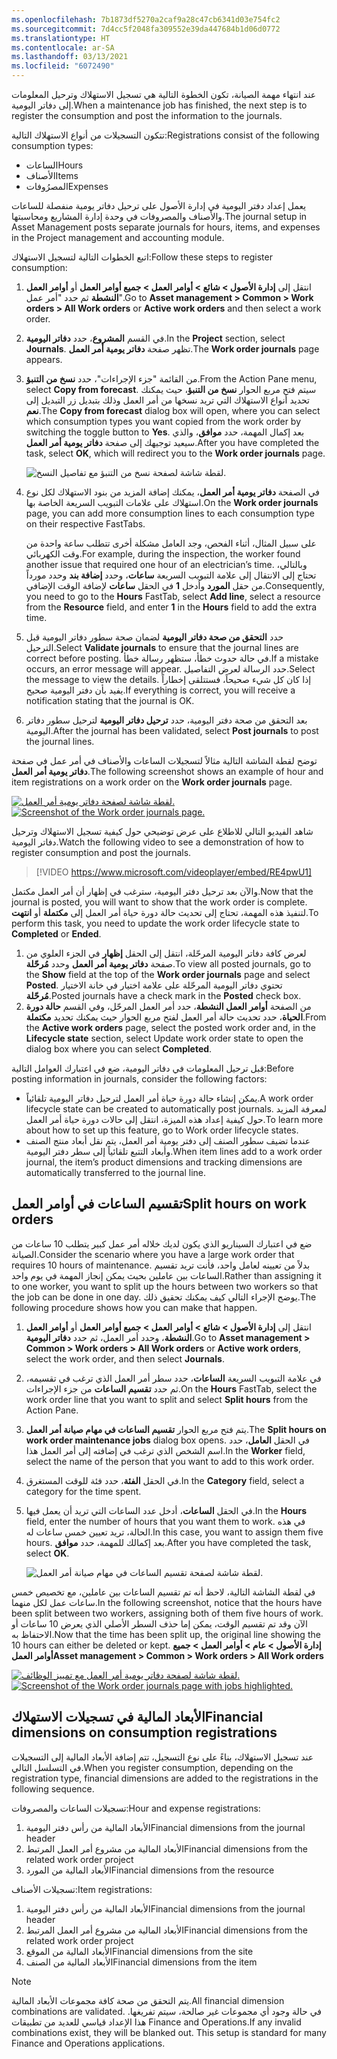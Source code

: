 ```yaml
---
ms.openlocfilehash: 7b1873df5270a2caf9a28c47cb6341d03e754fc2
ms.sourcegitcommit: 7d4cc5f2048fa309552e39da447684b1d06d0772
ms.translationtype: HT
ms.contentlocale: ar-SA
ms.lasthandoff: 03/13/2021
ms.locfileid: "6072490"
---
```

<span data-ttu-id="3b663-101">عند انتهاء مهمة الصيانة، تكون الخطوة التالية هي تسجيل الاستهلاك وترحيل المعلومات إلى دفاتر اليومية.</span><span class="sxs-lookup"><span data-stu-id="3b663-101">When a maintenance job has finished, the next step is to register the consumption and post the information to the journals.</span></span> 

<span data-ttu-id="3b663-102">تتكون التسجيلات من أنواع الاستهلاك التالية:</span><span class="sxs-lookup"><span data-stu-id="3b663-102">Registrations consist of the following consumption types:</span></span> 

- <span data-ttu-id="3b663-103">الساعات‬</span><span class="sxs-lookup"><span data-stu-id="3b663-103">Hours</span></span>
- <span data-ttu-id="3b663-104">الأصناف</span><span class="sxs-lookup"><span data-stu-id="3b663-104">Items</span></span>
- <span data-ttu-id="3b663-105">المصرُوفات</span><span class="sxs-lookup"><span data-stu-id="3b663-105">Expenses</span></span> 

<span data-ttu-id="3b663-106">يعمل إعداد دفتر اليومية في إدارة الأصول على ترحيل دفاتر يومية منفصلة للساعات والأصناف والمصروفات في وحدة إدارة المشاريع ومحاسبتها.</span><span class="sxs-lookup"><span data-stu-id="3b663-106">The journal setup in Asset Management posts separate journals for hours, items, and expenses in the Project management and accounting module.</span></span>  

<span data-ttu-id="3b663-107">اتبع الخطوات التالية لتسجيل الاستهلاك:</span><span class="sxs-lookup"><span data-stu-id="3b663-107">Follow these steps to register consumption:</span></span>

1.  <span data-ttu-id="3b663-108">انتقل إلى **إدارة الأصول > شائع > أوامر العمل > جميع أوامر العمل** أو **أوامر العمل النشطة** ثم حدد "أمر عمل".</span><span class="sxs-lookup"><span data-stu-id="3b663-108">Go to **Asset management > Common > Work orders > All Work orders** or **Active work orders** and then select a work order.</span></span>
2.  <span data-ttu-id="3b663-109">في القسم **المشروع**، حدد **دفاتر اليومية**.</span><span class="sxs-lookup"><span data-stu-id="3b663-109">In the **Project** section, select **Journals**.</span></span> <span data-ttu-id="3b663-110">تظهر صفحة **دفاتر يومية أمر العمل**.</span><span class="sxs-lookup"><span data-stu-id="3b663-110">The **Work order journals** page appears.</span></span>
3.  <span data-ttu-id="3b663-111">من القائمة "جزء الإجراءات"، حدد **نسخ من التنبؤ**.</span><span class="sxs-lookup"><span data-stu-id="3b663-111">From the Action Pane menu, select **Copy from forecast**.</span></span> <span data-ttu-id="3b663-112">سيتم فتح مربع الحوار **نسخ من التنبؤ**، حيث يمكنك تحديد أنواع الاستهلاك التي تريد نسخها من أمر العمل وذلك بتبديل زر التبديل إلى **نعم**.</span><span class="sxs-lookup"><span data-stu-id="3b663-112">The **Copy from forecast** dialog box will open, where you can select which consumption types you want copied from the work order by switching the toggle button to **Yes**.</span></span> <span data-ttu-id="3b663-113">بعد إكمال المهمة، حدد **موافق**، والذي سيعيد توجيهك إلى صفحة **دفاتر يومية أمر العمل**.</span><span class="sxs-lookup"><span data-stu-id="3b663-113">After you have completed the task, select **OK**, which will redirect you to the **Work order journals** page.</span></span>

    ![لقطة شاشة لصفحة نسخ من التنبؤ مع تفاصيل النسخ.](../media/copy-from-forecast-ssm.png)
 
4.  <span data-ttu-id="3b663-115">في الصفحة **دفاتر يومية أمر العمل**، يمكنك إضافة المزيد من بنود الاستهلاك لكل نوع استهلاك على علامات التبويب السريعة الخاصة بها.</span><span class="sxs-lookup"><span data-stu-id="3b663-115">On the **Work order journals** page, you can add more consumption lines to each consumption type on their respective FastTabs.</span></span> 

    <span data-ttu-id="3b663-116">على سبيل المثال، أثناء الفحص، وجد العامل مشكلة أخرى تتطلب ساعة واحدة من وقت الكهربائي.</span><span class="sxs-lookup"><span data-stu-id="3b663-116">For example, during the inspection, the worker found another issue that required one hour of an electrician’s time.</span></span> <span data-ttu-id="3b663-117">وبالتالي، تحتاج إلى الانتقال إلى علامة التبويب السريعة **ساعات**، وحدد **إضافة بند** وحدد مورداً من حقل **المورد** وأدخل **1** في الحقل **ساعات** لإضافة الوقت الإضافي.</span><span class="sxs-lookup"><span data-stu-id="3b663-117">Consequently, you need to go to the **Hours** FastTab, select **Add line**, select a resource from the **Resource** field, and enter **1** in the **Hours** field to add the extra time.</span></span>

5.  <span data-ttu-id="3b663-118">حدد **التحقق من صحة دفاتر اليومية** لضمان صحة سطور دفاتر اليومية قبل الترحيل.</span><span class="sxs-lookup"><span data-stu-id="3b663-118">Select **Validate journals** to ensure that the journal lines are correct before posting.</span></span> <span data-ttu-id="3b663-119">في حالة حدوث خطأ، ستظهر رسالة خطأ.</span><span class="sxs-lookup"><span data-stu-id="3b663-119">If a mistake occurs, an error message will appear.</span></span> <span data-ttu-id="3b663-120">حدد الرسالة لعرض التفاصيل.</span><span class="sxs-lookup"><span data-stu-id="3b663-120">Select the message to view the details.</span></span> <span data-ttu-id="3b663-121">إذا كان كل شيء صحيحاً، فستتلقى إخطاراً يفيد بأن دفتر اليومية صحيح.</span><span class="sxs-lookup"><span data-stu-id="3b663-121">If everything is correct, you will receive a notification stating that the journal is OK.</span></span>
6.  <span data-ttu-id="3b663-122">بعد التحقق من صحة دفتر اليومية، حدد **ترحيل دفاتر اليومية** لترحيل سطور دفاتر اليومية.</span><span class="sxs-lookup"><span data-stu-id="3b663-122">After the journal has been validated, select **Post journals** to post the journal lines.</span></span> 

<span data-ttu-id="3b663-123">توضح لقطة الشاشة التالية مثالاً لتسجيلات الساعات والأصناف في أمر عمل في صفحة **دفاتر يومية أمر العمل**.</span><span class="sxs-lookup"><span data-stu-id="3b663-123">The following screenshot shows an example of hour and item registrations on a work order on the **Work order journals** page.</span></span>

<span data-ttu-id="3b663-124">[![لقطة شاشة لصفحة دفاتر يومية أمر العمل.](../media/work-order-journals-ssm.png)](../media/work-order-journals-ssm.png#lightbox)</span><span class="sxs-lookup"><span data-stu-id="3b663-124">[![Screenshot of the Work order journals page.](../media/work-order-journals-ssm.png)](../media/work-order-journals-ssm.png#lightbox)</span></span>

<span data-ttu-id="3b663-125">شاهد الفيديو التالي للاطلاع على عرض توضيحي حول كيفية تسجيل الاستهلاك وترحيل دفاتر اليومية.</span><span class="sxs-lookup"><span data-stu-id="3b663-125">Watch the following video to see a demonstration of how to register consumption and post the journals.</span></span> 

 > [!VIDEO https://www.microsoft.com/videoplayer/embed/RE4pwU1]

<span data-ttu-id="3b663-126">والآن بعد ترحيل دفتر اليومية، سترغب في إظهار أن أمر العمل مكتمل.</span><span class="sxs-lookup"><span data-stu-id="3b663-126">Now that the journal is posted, you will want to show that the work order is complete.</span></span> <span data-ttu-id="3b663-127">لتنفيذ هذه المهمة، تحتاج إلى تحديث حالة دورة حياة أمر العمل إلى **مكتملة** أو **انتهت**.</span><span class="sxs-lookup"><span data-stu-id="3b663-127">To perform this task, you need to update the work order lifecycle state to **Completed** or **Ended**.</span></span> 

1. <span data-ttu-id="3b663-128">لعرض كافة دفاتر اليومية المرحّلة، انتقل إلى الحقل **إظهار** في الجزء العلوي من صفحة **دفاتر يومية أمر العمل** وحدد **مُرحّلة**.</span><span class="sxs-lookup"><span data-stu-id="3b663-128">To view all posted journals, go to the **Show** field at the top of the **Work order journals** page and select **Posted**.</span></span> <span data-ttu-id="3b663-129">تحتوي دفاتر اليومية المرحّلة على علامة اختيار في خانة الاختيار **مُرحّلة**.</span><span class="sxs-lookup"><span data-stu-id="3b663-129">Posted journals have a check mark in the **Posted** check box.</span></span> 
1. <span data-ttu-id="3b663-130">من الصفحة **أوامر العمل النشطة**، حدد أمر العمل المرحّل، وفي القسم **حالة دورة الحياة**، حدد تحديث حالة أمر العمل لفتح مربع الحوار حيث يمكنك تحديد **مكتملة**.</span><span class="sxs-lookup"><span data-stu-id="3b663-130">From the **Active work orders** page, select the posted work order and, in the **Lifecycle state** section, select Update work order state to open the dialog box where you can select **Completed**.</span></span>

<span data-ttu-id="3b663-131">قبل ترحيل المعلومات في دفاتر اليومية، ضع في اعتبارك العوامل التالية:</span><span class="sxs-lookup"><span data-stu-id="3b663-131">Before posting information in journals, consider the following factors:</span></span> 

- <span data-ttu-id="3b663-132">يمكن إنشاء حالة دورة حياة أمر العمل لترحيل دفاتر اليومية تلقائياً.</span><span class="sxs-lookup"><span data-stu-id="3b663-132">A work order lifecycle state can be created to automatically post journals.</span></span> <span data-ttu-id="3b663-133">لمعرفة المزيد حول كيفية إعداد هذه الميزة، انتقل إلى حالات دورة حياة أمر العمل.</span><span class="sxs-lookup"><span data-stu-id="3b663-133">To learn more about how to set up this feature, go to Work order lifecycle states.</span></span>
- <span data-ttu-id="3b663-134">عندما تضيف سطور الصنف إلى دفتر يومية أمر العمل، يتم نقل أبعاد منتج الصنف وأبعاد التتبع تلقائياً إلى سطر دفتر اليومية.</span><span class="sxs-lookup"><span data-stu-id="3b663-134">When item lines add to a work order journal, the item’s product dimensions and tracking dimensions are automatically transferred to the journal line.</span></span>

## <a name="split-hours-on-work-orders"></a><span data-ttu-id="3b663-135">تقسيم الساعات في أوامر العمل</span><span class="sxs-lookup"><span data-stu-id="3b663-135">Split hours on work orders</span></span> 
<span data-ttu-id="3b663-136">ضع في اعتبارك السيناريو الذي يكون لديك خلاله أمر عمل كبير يتطلب 10 ساعات من الصيانة.</span><span class="sxs-lookup"><span data-stu-id="3b663-136">Consider the scenario where you have a large work order that requires 10 hours of maintenance.</span></span> <span data-ttu-id="3b663-137">بدلاً من تعيينه لعامل واحد، فأنت تريد تقسيم الساعات بين عاملين بحيث يمكن إنجاز المهمة في يوم واحد.</span><span class="sxs-lookup"><span data-stu-id="3b663-137">Rather than assigning it to one worker, you want to split up the hours between two workers so that the job can be done in one day.</span></span> <span data-ttu-id="3b663-138">يوضح الإجراء التالي كيف يمكنك تحقيق ذلك.</span><span class="sxs-lookup"><span data-stu-id="3b663-138">The following procedure shows how you can make that happen.</span></span>

1.  <span data-ttu-id="3b663-139">انتقل إلى **إدارة الأصول > شائع > أوامر العمل > جميع أوامر العمل** أو **أوامر العمل النشطة**، وحدد أمر العمل، ثم حدد **دفاتر اليومية**.</span><span class="sxs-lookup"><span data-stu-id="3b663-139">Go to **Asset management > Common > Work orders > All Work orders** or **Active work orders**, select the work order, and then select **Journals**.</span></span>
2.  <span data-ttu-id="3b663-140">في علامة التبويب السريعة **الساعات**، حدد سطر أمر العمل الذي ترغب في تقسيمه، ثم حدد **تقسيم الساعات** من جزء الإجراءات.</span><span class="sxs-lookup"><span data-stu-id="3b663-140">On the **Hours** FastTab, select the work order line that you want to split and select **Split hours** from the Action Pane.</span></span>
3.  <span data-ttu-id="3b663-141">يتم فتح مربع الحوار **تقسيم الساعات في مهام صيانة أمر العمل**.</span><span class="sxs-lookup"><span data-stu-id="3b663-141">The **Split hours on work order maintenance jobs** dialog box opens.</span></span> <span data-ttu-id="3b663-142">في الحقل **العامل**، حدد اسم الشخص الذي ترغب في إضافته إلى أمر العمل هذا.</span><span class="sxs-lookup"><span data-stu-id="3b663-142">In the **Worker** field, select the name of the person that you want to add to this work order.</span></span> 
4.  <span data-ttu-id="3b663-143">في الحقل **الفئة**، حدد فئة للوقت المستغرق.</span><span class="sxs-lookup"><span data-stu-id="3b663-143">In the **Category** field, select a category for the time spent.</span></span>
5.  <span data-ttu-id="3b663-144">في الحقل **الساعات**، أدخل عدد الساعات التي تريد أن يعمل فيها.</span><span class="sxs-lookup"><span data-stu-id="3b663-144">In the **Hours** field, enter the number of hours that you want them to work.</span></span> <span data-ttu-id="3b663-145">في هذه الحالة، تريد تعيين خمس ساعات له.</span><span class="sxs-lookup"><span data-stu-id="3b663-145">In this case, you want to assign them five hours.</span></span> <span data-ttu-id="3b663-146">بعد إكمالك للمهمة، حدد **موافق**.</span><span class="sxs-lookup"><span data-stu-id="3b663-146">After you have completed the task, select **OK**.</span></span>

    ![لقطة شاشة لصفحة تقسيم الساعات في مهام صيانة أمر العمل.](../media/split-hours-on-work-orders-ss.png)
 
<span data-ttu-id="3b663-148">في لقطة الشاشة التالية، لاحظ أنه تم تقسيم الساعات بين عاملين، مع تخصيص خمس ساعات عمل لكل منهما.</span><span class="sxs-lookup"><span data-stu-id="3b663-148">In the following screenshot, notice that the hours have been split between two workers, assigning both of them five hours of work.</span></span> <span data-ttu-id="3b663-149">الآن وقد تم تقسيم الوقت، يمكن إما حذف السطر الأصلي الذي يعرض 10 ساعات أو الاحتفاظ به.</span><span class="sxs-lookup"><span data-stu-id="3b663-149">Now that the time has been split up, the original line showing the 10 hours can either be deleted or kept.</span></span>
<span data-ttu-id="3b663-150">**إدارة الأصول > عام > أوامر العمل > جميع أوامر العمل**</span><span class="sxs-lookup"><span data-stu-id="3b663-150">**Asset management > Common > Work orders > All Work orders**</span></span>
 
<span data-ttu-id="3b663-151">[![لقطة شاشة لصفحة دفاتر يومية أمر العمل مع تمييز الوظائف.](../media/split-hours-journal-ssm.png)](../media/split-hours-journal-ssm.png#lightbox)</span><span class="sxs-lookup"><span data-stu-id="3b663-151">[![Screenshot of the Work order journals page with jobs highlighted.](../media/split-hours-journal-ssm.png)](../media/split-hours-journal-ssm.png#lightbox)</span></span>

## <a name="financial-dimensions-on-consumption-registrations"></a><span data-ttu-id="3b663-152">الأبعاد المالية في تسجيلات الاستهلاك</span><span class="sxs-lookup"><span data-stu-id="3b663-152">Financial dimensions on consumption registrations</span></span>
<span data-ttu-id="3b663-153">عند تسجيل الاستهلاك، بناءً على نوع التسجيل، تتم إضافة الأبعاد المالية إلى التسجيلات في التسلسل التالي.</span><span class="sxs-lookup"><span data-stu-id="3b663-153">When you register consumption, depending on the registration type, financial dimensions are added to the registrations in the following sequence.</span></span>

<span data-ttu-id="3b663-154">تسجيلات الساعات والمصروفات:</span><span class="sxs-lookup"><span data-stu-id="3b663-154">Hour and expense registrations:</span></span> 

1.  <span data-ttu-id="3b663-155">الأبعاد المالية من رأس دفتر اليومية</span><span class="sxs-lookup"><span data-stu-id="3b663-155">Financial dimensions from the journal header</span></span> 
2.  <span data-ttu-id="3b663-156">الأبعاد المالية من مشروع أمر العمل المرتبط</span><span class="sxs-lookup"><span data-stu-id="3b663-156">Financial dimensions from the related work order project</span></span>
3.  <span data-ttu-id="3b663-157">الأبعاد المالية من المورد</span><span class="sxs-lookup"><span data-stu-id="3b663-157">Financial dimensions from the resource</span></span>

<span data-ttu-id="3b663-158">تسجيلات الأصناف:</span><span class="sxs-lookup"><span data-stu-id="3b663-158">Item registrations:</span></span> 

1.  <span data-ttu-id="3b663-159">الأبعاد المالية من رأس دفتر اليومية</span><span class="sxs-lookup"><span data-stu-id="3b663-159">Financial dimensions from the journal header</span></span> 
2.  <span data-ttu-id="3b663-160">الأبعاد المالية من مشروع أمر العمل المرتبط</span><span class="sxs-lookup"><span data-stu-id="3b663-160">Financial dimensions from the related work order project</span></span> 
3.  <span data-ttu-id="3b663-161">الأبعاد المالية من الموقع</span><span class="sxs-lookup"><span data-stu-id="3b663-161">Financial dimensions from the site</span></span> 
4.  <span data-ttu-id="3b663-162">الأبعاد المالية من الصنف</span><span class="sxs-lookup"><span data-stu-id="3b663-162">Financial dimensions from the item</span></span>

> [!NOTE]
> <span data-ttu-id="3b663-163">يتم التحقق من صحة كافة مجموعات الأبعاد المالية.</span><span class="sxs-lookup"><span data-stu-id="3b663-163">All financial dimension combinations are validated.</span></span> <span data-ttu-id="3b663-164">في حالة وجود أي مجموعات غير صالحة، سيتم تفريغها. هذا الإعداد قياسي للعديد من تطبيقات Finance and Operations.</span><span class="sxs-lookup"><span data-stu-id="3b663-164">If any invalid combinations exist, they will be blanked out. This setup is standard for many Finance and Operations applications.</span></span>